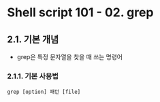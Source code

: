 # Shell script 101 - 02. grep

## 2.1. 기본 개념

- grep은 특정 문자열을 찾을 때 쓰는 명령어

### 2.1.1. 기본 사용법

`grep [option] 패턴 [file]`